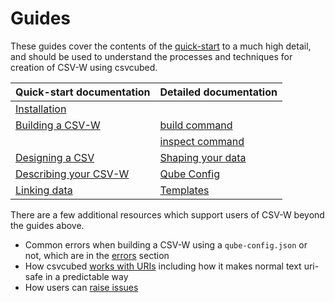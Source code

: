 # Guides

These guides cover the contents of the [quick-start](../quick-start/index.md) to a much high detail, and should be used to understand the processes and techniques for creation of CSV-W using csvcubed.

| Quick-start documentation                                 | Detailed documentation                             |
|-----------------------------------------------------------|----------------------------------------------------|
| [Installation](../quick-start/installation.md)            |                                                    |
| [Building a CSV-W](../quick-start/build.md)               | [build command](command-line/build-command.md)     |
|                                                           | [inspect command](command-line/inspect-command.md) |
| [Designing a CSV](../quick-start/designing-csv.md)        | [Shaping your data](./shape-data.md)               |
| [Describing your CSV-W](../quick-start/describing-csv.md) | [Qube Config](./configuration/index.md)            |
| [Linking data](../quick-start/linking-data.md)            | [Templates](./configuration/templates.md)          |

There are a few additional resources which support users of CSV-W beyond the guides above.

- Common errors when building a CSV-W using a `qube-config.json` or not, which are in the [errors](errors/index.md) section
- How csvcubed [works with URIs](uris.md) including how it makes normal text uri-safe in a predictable way
- How users can [raise issues](raise-issue.md)